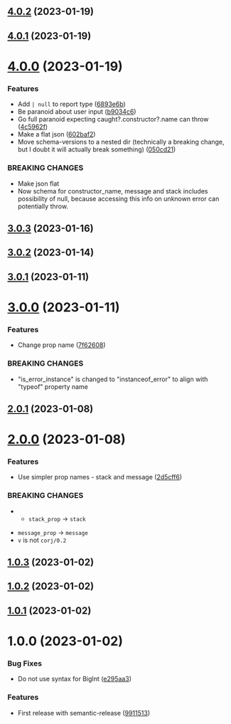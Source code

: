 ## [4.0.2](https://github.com/dany-fedorov/caught-object-report-json/compare/v4.0.1...v4.0.2) (2023-01-19)

## [4.0.1](https://github.com/dany-fedorov/caught-object-report-json/compare/v4.0.0...v4.0.1) (2023-01-19)

# [4.0.0](https://github.com/dany-fedorov/caught-object-report-json/compare/v3.0.3...v4.0.0) (2023-01-19)


### Features

* Add `| null` to report type ([6893e6b](https://github.com/dany-fedorov/caught-object-report-json/commit/6893e6b8fa9c1154396b666d99b5b90b9730f891))
* Be paranoid about user input ([b9034c6](https://github.com/dany-fedorov/caught-object-report-json/commit/b9034c67a3e55242bb5baf0e22cbb243945b1936))
* Go full paranoid expecting caught?.constructor?.name can throw ([4c5962f](https://github.com/dany-fedorov/caught-object-report-json/commit/4c5962fbb3cf16ef6b814530fbb3a0d7aa297765))
* Make a flat json ([602baf2](https://github.com/dany-fedorov/caught-object-report-json/commit/602baf209b2a1cbafe0ca9081613d11b7b1ebeb0))
* Move schema-versions to a nested dir (technically a breaking change, but I doubt it will actually break something) ([050cd21](https://github.com/dany-fedorov/caught-object-report-json/commit/050cd2105d41233a3d1ddfe840e6b40defaf5150))


### BREAKING CHANGES

* Make json flat
* Now schema for constructor_name, message and stack
includes possibility of null, because accessing this info on unknown
error can potentially throw.

## [3.0.3](https://github.com/dany-fedorov/caught-object-report-json/compare/v3.0.2...v3.0.3) (2023-01-16)

## [3.0.2](https://github.com/dany-fedorov/caught-object-report-json/compare/v3.0.1...v3.0.2) (2023-01-14)

## [3.0.1](https://github.com/dany-fedorov/caught-object-report-json/compare/v3.0.0...v3.0.1) (2023-01-11)

# [3.0.0](https://github.com/dany-fedorov/caught-object-report-json/compare/v2.0.1...v3.0.0) (2023-01-11)


### Features

* Change prop name ([7f62608](https://github.com/dany-fedorov/caught-object-report-json/commit/7f626084249b6980412be93df75cd6a7499b9a10))


### BREAKING CHANGES

* "is_error_instance" is changed to "instanceof_error" to align with
"typeof" property name

## [2.0.1](https://github.com/dany-fedorov/caught-object-report-json/compare/v2.0.0...v2.0.1) (2023-01-08)

# [2.0.0](https://github.com/dany-fedorov/caught-object-report-json/compare/v1.0.3...v2.0.0) (2023-01-08)


### Features

* Use simpler prop names - stack and message ([2d5cff6](https://github.com/dany-fedorov/caught-object-report-json/commit/2d5cff60d79ce5bf05038b03c5c36ee54c27e9d6))


### BREAKING CHANGES

* - `stack_prop` -> `stack`
- `message_prop` -> `message`
- `v` is not `corj/0.2`

## [1.0.3](https://github.com/dany-fedorov/caught-object-report-json/compare/v1.0.2...v1.0.3) (2023-01-02)

## [1.0.2](https://github.com/dany-fedorov/caught-object-report-json/compare/v1.0.1...v1.0.2) (2023-01-02)

## [1.0.1](https://github.com/dany-fedorov/caught-object-report-json/compare/v1.0.0...v1.0.1) (2023-01-02)

# 1.0.0 (2023-01-02)


### Bug Fixes

* Do not use syntax for BigInt ([e295aa3](https://github.com/dany-fedorov/caught-object-report-json/commit/e295aa3c6a89fb00db2dd69e31ee13192fea2f79))


### Features

* First release with semantic-release ([9911513](https://github.com/dany-fedorov/caught-object-report-json/commit/991151325e4ca5e7f46ae15238d5652b74f15965))
